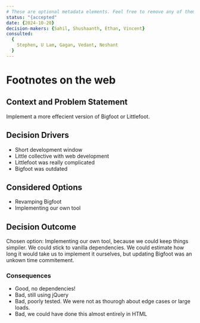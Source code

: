 ```yaml
---
# These are optional metadata elements. Feel free to remove any of them.
status: "{accepted"
date: {2024-10-20}
decision-makers: {Sahil, Shushaanth, Ethan, Vincent}
consulted:
  {
    Stephen, U Lam, Gagan, Vedant, Neshant
  }
---
```


# Footnotes on the web

## Context and Problem Statement

Implement a more effecient version of Bigfoot or Littlefoot.


## Decision Drivers

- Short development window
- Little collective with web development
- Littlefoot was really complicated
- Bigfoot was outdated

## Considered Options

- Revamping Bigfoot
- Implementing our own tool

## Decision Outcome

Chosen option: Implementing our own tool, because we could keep things simpiler. We could stick to vanilla dependencies. We could estimate how long it would take us to implement it ourselves, but updating Bigfoot was an unkown time commitement.


### Consequences

- Good, no dependencies!
- Bad, still using jQuery
- Bad, poorly tested. We were not as thourogh about edge cases or large loads.
- Bad, we could have done this almost entirely in HTML

